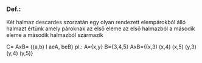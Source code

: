 ### Def.:
Két halmaz descardes szorzatán egy olyan rendezett elempárokból álló halmazt értünk amely pároknak az első eleme az első halmazból a második eleme a második halmazból származik

C= AxB= {(a,b) I aeA, beB}
pl.:
A={x,y}               B={3,4,5}
AxB={(x,3) (x,4) (x,5) (y,3) (y,4) (y,5)}

